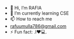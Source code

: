 - 👋 Hi, I’m RAFIA
- 🌱 I’m currently learning CSE
- 📫 How to reach me
- rafuumulla786@gmail.com
- ⚡ Fun fact: .I❤️💻.

<!---
rafu2030/rafu2030 is a ✨ special ✨ repository because its `README.md` (this file) appears on your GitHub profile.
You can click the Preview link to take a look at your changes.
--->
